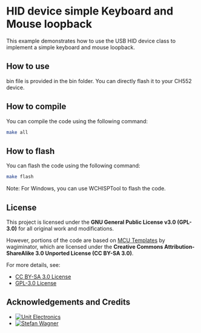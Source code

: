 # HID device simple Keyboard and Mouse loopback

This example demonstrates how to use the USB HID device class to implement a simple keyboard and mouse loopback.

## How to use

bin file is provided in the bin folder. You can directly flash it to your CH552 device.

## How to compile

You can compile the code using the following command:

```bash
make all
```

## How to flash

You can flash the code using the following command:

```bash
make flash
```
Note: For Windows, you can use WCHISPTool to flash the code.


## License

This project is licensed under the **GNU General Public License v3.0 (GPL-3.0)** for all original work and modifications.

However, portions of the code are based on [MCU Templates](https://github.com/wagiminator/MCU-Templates) by wagiminator, which are licensed under the **Creative Commons Attribution-ShareAlike 3.0 Unported License (CC BY-SA 3.0)**.

For more details, see:
- [CC BY-SA 3.0 License](http://creativecommons.org/licenses/by-sa/3.0/)
- [GPL-3.0 License](https://www.gnu.org/licenses/gpl-3.0.en.html)

## Acknowledgements and Credits

- [![Unit Electronics](https://img.shields.io/badge/Unit_Electronics-Website-blue?style=flat-square&logo=google-chrome)](https://uelectronics.com/)
- [![Stefan Wagner](https://img.shields.io/badge/Stefan_Wagner-GitHub-black?style=flat-square&logo=github)](https://github.com/wagiminator)
